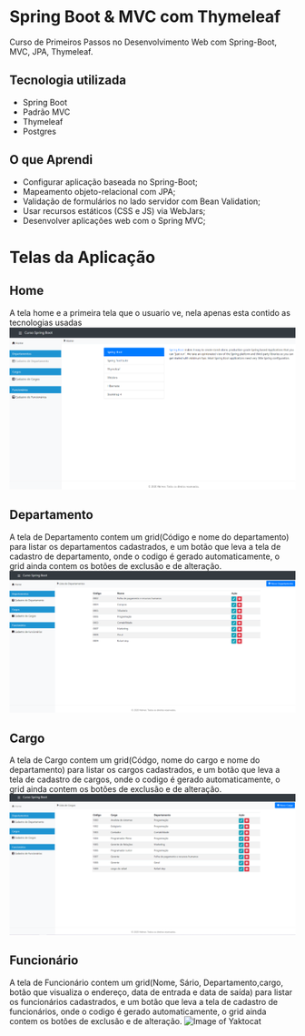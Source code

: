 # Spring Boot & MVC com Thymeleaf

Curso de Primeiros Passos no Desenvolvimento Web com Spring-Boot, MVC, JPA, Thymeleaf.

## Tecnologia utilizada

- Spring Boot
- Padrão MVC
- Thymeleaf
- Postgres

## O que Aprendi

- Configurar aplicação baseada no Spring-Boot;
- Mapeamento objeto-relacional com JPA;
- Validação de formulários no lado servidor com Bean Validation;
- Usar recursos estáticos (CSS e JS) via WebJars;
- Desenvolver aplicações web com o Spring MVC;

# Telas da Aplicação

## Home

A tela home e a primeira tela que o usuario ve, nela apenas esta contido as tecnologias usadas
![Image of Yaktocat](https://github.com/FabioHelmer/spring-MVC/blob/master/img/home.png)

## Departamento

A tela de Departamento contem um grid(Código e nome do departamento) para listar os departamentos cadastrados, e um botão que leva a tela de cadastro de departamento, onde o codigo é gerado automaticamente, o grid ainda contem os botões de exclusão e de alteração.
![Image of Yaktocat](https://github.com/FabioHelmer/spring-MVC/blob/master/img/departamento.png)

## Cargo

A tela de Cargo contem um grid(Códgo, nome do cargo e nome do departamento) para listar os cargos cadastrados, e um botão que leva a tela de cadastro de cargos, onde o codigo é gerado automaticamente, o grid ainda contem os botões de exclusão e de alteração.
![Image of Yaktocat](https://github.com/FabioHelmer/spring-MVC/blob/master/img/cargo.png)

## Funcionário

A tela de Funcionário contem um grid(Nome, Sário, Departamento,cargo, botão que visualiza o endereço, data de entrada e data de saída) para listar os funcionários cadastrados, e um botão que leva a tela de cadastro de funcionários, onde o codigo é gerado automaticamente, o grid ainda contem os botões de exclusão e de alteração.
![Image of Yaktocat](https://github.com/FabioHelmer/spring-MVC/blob/master/img/funcionario.png)
